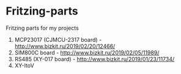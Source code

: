 # Fritzing-parts
Fritzing parts for my projects

1. MCP23017 (CJMCU-2317 board)  - http://www.bizkit.ru/2019/02/20/12466/ 
2. SIM800C board                - http://www.bizkit.ru/2019/02/05/11989/
3. RS485 (XY-017 board)         - http://www.bizkit.ru/2019/01/23/11734/
4. XY-ItoV
